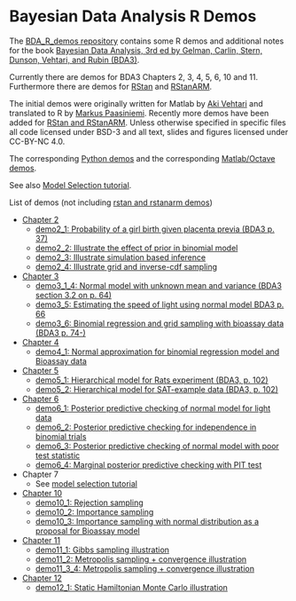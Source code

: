 # Bayesian Data Analysis R Demos

The [BDA_R_demos repository](https://github.com/avehtari/BDA_R_demos) contains some R demos and additional notes for the book [Bayesian Data
Analysis, 3rd ed by Gelman, Carlin, Stern, Dunson, Vehtari, and Rubin (BDA3)](http://www.stat.columbia.edu/~gelman/book/).

Currently there are demos for BDA3 Chapters 2, 3, 4, 5, 6, 10 and 11.
Furthermore there are demos for
[RStan](https://github.com/stan-dev/rstan) and
[RStanARM](https://github.com/stan-dev/rstanarm).

The initial demos were originally written for Matlab by [Aki
Vehtari](http://users.aalto.fi/~ave/) and translated to R by [Markus
Paasiniemi](https://github.com/paasim). Recently more demos have been
added for [RStan and RStanARM](demos_rstan).
Unless otherwise specified in specific files all code licensed
under BSD-3 and all text, slides and figures licensed under CC-BY-NC 4.0.

The corresponding [Python demos](https://github.com/avehtari/BDA_py_demos)
and the corresponding [Matlab/Octave demos](https://github.com/avehtari/BDA_m_demos).

See also [Model Selection tutorial](https://github.com/avehtari/modelselection_tutorial).

List of demos (not including [rstan and rstanarm demos](demos_rstan))
- [Chapter 2](demos_ch2)
  - [demo2_1: Probability of a girl birth given placenta previa (BDA3 p. 37)](demos_ch2/demo2_1.html)
  - [demo2_2: Illustrate the effect of prior in binomial model](demos_ch2/demo2_2.html)
  - [demo2_3: Illustrate simulation based inference](demos_ch2/demo2_3.html)
  - [demo2_4: Illustrate grid and inverse-cdf sampling](demos_ch2/demo2_4.html)
- [Chapter 3](demos_ch3)
  - [demo3_1_4: Normal model with unknown mean and variance (BDA3 section 3.2 on p. 64)](demos_ch3/demo3_1_4.html)
  - [demo3_5: Estimating the speed of light using normal model BDA3 p. 66](demos_ch3/demo3_5.html)
  - [demo3_6: Binomial regression and grid sampling with bioassay data (BDA3 p. 74-)](demos_ch3/demo3_6.html)
- [Chapter 4](demos_ch4)
  - [demo4_1: Normal approximation for binomial regression model and Bioassay data](demos_ch4/demo4_1.html)
- [Chapter 5](demos_ch5)
  - [demo5_1: Hierarchical model for Rats experiment (BDA3, p. 102)](demos_ch5/demo5_1.html)
  - [demo5_2: Hierarchical model for SAT-example data (BDA3, p. 102)](demos_ch5/demo5_2.html)
- [Chapter 6](demos_ch6)
  - [demo6_1: Posterior predictive checking of normal model for light data](demos_ch6/demo6_1.html)
  - [demo6_2: Posterior predictive checking for independence in binomial trials](demos_ch6/demo6_2.html)
  - [demo6_3: Posterior predictive checking of normal model with poor test statistic](demos_ch6/demo6_3.html)
  - [demo6_4: Marginal posterior predictive checking with PIT test](demos_ch6/demo6_4.html)
- Chapter 7
  - See [model selection tutorial](https://github.com/avehtari/modelselection_tutorial)
- [Chapter 10](demos_ch10)
  - [demo10_1: Rejection sampling](demos_ch10/demo10_1.html)
  - [demo10_2: Importance sampling](demos_ch10/demo10_2.html)
  - [demo10_3: Importance sampling with normal distribution as a proposal for Bioassay model](demos_ch10/demo10_3.html)
- [Chapter 11](demos_ch11)
  - [demo11_1: Gibbs sampling illustration](demos_ch11/demo11_1.html)
  - [demo11_2: Metropolis sampling + convergence illustration](demos_ch11/demo11_2.html)
  - [demo11_3_4: Metropolis sampling + convergence illustration](demos_ch11/demo11_3_4.html)
- [Chapter 12](demos_ch12)
  - [demo12_1: Static Hamiltonian Monte Carlo illustration](demos_ch12/demo12_1.html)
